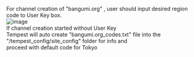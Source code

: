For channel creation of "bangumi.org" , user should input desired region code to User Key box.<br>
![image](https://github.com/K-vanc/Tempest-EPG-Generator/assets/97025515/186751bc-8185-482d-bc9f-16d643d4acdf)
<br>If channel creation started without User Key<br>
Tempest will auto create "bangumi.org_codes.txt" file into the "/tempest_config/site_config" folder for info and<br>
proceed with default code for Tokyo
